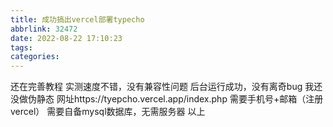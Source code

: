 ```yaml
---
title: 成功搞出vercel部署typecho
abbrlink: 32472
date: 2022-08-22 17:10:23
tags:
categories:
---
```

还在完善教程
实测速度不错，没有兼容性问题
后台运行成功，没有离奇bug
我还没做伪静态
网址https://tyepcho.vercel.app/index.php
需要手机号+邮箱（注册vercel）
需要自备mysql数据库，无需服务器
以上